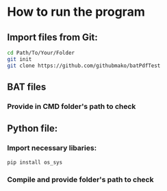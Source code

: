 # How to run the program

## Import files from Git:

```bash
cd Path/To/Your/Folder
git init
git clone https://github.com/githubmako/batPdfTest
```

## BAT files

### Provide in CMD folder's path to check

## Python file:

### Import necessary libaries:

```bash
pip install os_sys
```
### Compile and provide folder's path to check